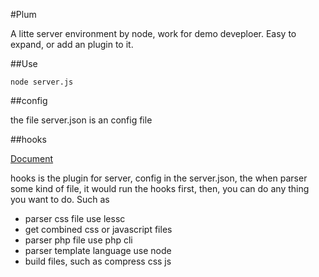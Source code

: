 #Plum

A litte server environment by node, work for demo deveploer. Easy to expand, or
add an plugin to it.

##Use
  
    node server.js

##config

the file server.json is an config file

##hooks

[Document](https://github.com/shepherdwind/plum/blob/master/hooks/README.md)

hooks is the plugin for server, config in the server.json, the when parser some
kind of file, it would run the hooks first, then, you can do any thing you want
to do. Such as

* parser css file use lessc
* get combined css or javascript files
* parser php file use php cli
* parser template language use node
* build files, such as compress css js
